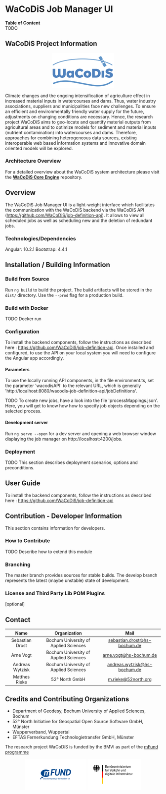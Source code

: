 # WaCoDiS Job Manager UI

**Table of Content**  
TODO  

## WaCoDiS Project Information
<p align="center">
  <img src="https://raw.githubusercontent.com/WaCoDiS/apis-and-workflows/master/misc/logos/wacodis.png" width="200">
</p>
Climate changes and the ongoing intensification of agriculture effect in increased material inputs in watercourses and dams.
Thus, water industry associations, suppliers and municipalities face new challenges. To ensure an efficient and environmentally
friendly water supply for the future, adjustments on changing conditions are necessary. Hence, the research project WaCoDiS
aims to geo-locate and quantify material outputs from agricultural areas and to optimize models for sediment and material
inputs (nutrient contamination) into watercourses and dams. Therefore, approaches for combining heterogeneous data sources,
existing interoperable web based information systems and innovative domain oriented models will be explored.

### Architecture Overview
For a detailed overview about the WaCoDiS system architecture please visit the 
**[WaCoDiS Core Engine](https://github.com/WaCoDiS/core-engine)** repository.  

## Overview  
The WaCoDiS Job Manager UI is a light-weight interface which facilitates the communication with the WaCoDiS backend via the WaCoDiS API (https://github.com/WaCoDiS/job-definition-api). It allows to view all scheduled jobs as well as scheduling new and the deletion of redundant jobs. 

### Technologies/Dependencies
Angular: 10.2.1
Bootstrap: 4.4.1

## Installation / Building Information
### Build from Source
Run `ng build` to build the project. The build artifacts will be stored in the `dist/` directory. Use the `--prod` flag for a production build.

### Build with Docker
TODO 
Docker run

### Configuration
To install the backend components, follow the instructions as described here : https://github.com/WaCoDiS/job-definition-api. Once installed and configured, to use the API on your local system you will need to configure the Angular app accordingly. 

#### Parameters
To use the locally running API components, in the file environment.ts, set the parameter 'wacodisAPI' to the relevant URL, which is generally 'http://localhost:8080/wacodis-job-definition-api/jobDefinitions'. 

TODO 
To create new jobs, have a look into the file 'processMappings.json'. Here, you will get to know how how to specify job objects depending on the selected process.

#### Development server
Run `ng serve --open` for a dev server and opening a web browser window displaying the job manager on http://localhost:4200/jobs.

### Deployment
TODO
This section describes deployment scenarios, options and preconditions.

## User Guide
To install the backend components, follow the instructions as described here : https://github.com/WaCoDiS/job-definition-api


## Contribution - Developer Information
This section contains information for developers.

### How to Contribute
TODO
Describe how to extend this module

### Branching
The master branch provides sources for stable builds. The develop branch represents the latest (maybe unstable) state of development.

### License and Third Party Lib POM Plugins
[optional]

## Contact
|    Name   |   Organization    |    Mail    |
| :-------------: |:-------------:| :-----:|
| Sebastian Drost | Bochum University of Applied Sciences | sebastian.drost@hs-bochum.de |
| Arne Vogt | Bochum University of Applied Sciences | arne.vogt@hs-bochum.de |
| Andreas Wytzisk  | Bochum University of Applied Sciences | andreas.wytzisk@hs-bochum.de |
| Matthes Rieke | 52° North GmbH | m.rieke@52north.org |

## Credits and Contributing Organizations
- Department of Geodesy, Bochum University of Applied Sciences, Bochum
- 52° North Initiative for Geospatial Open Source Software GmbH, Münster
- Wupperverband, Wuppertal
- EFTAS Fernerkundung Technologietransfer GmbH, Münster

The research project WaCoDiS is funded by the BMVI as part of the [mFund programme](https://www.bmvi.de/DE/Themen/Digitales/mFund/Ueberblick/ueberblick.html)  
<p align="center">
  <img src="https://raw.githubusercontent.com/WaCoDiS/apis-and-workflows/master/misc/logos/mfund.jpg" height="100">
  <img src="https://raw.githubusercontent.com/WaCoDiS/apis-and-workflows/master/misc/logos/bmvi.jpg" height="100">
</p>

